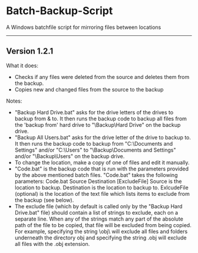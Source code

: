 # Batch-Backup-Script
A Windows batchfile script for mirroring files between locations

-------------
Version 1.2.1
-------------

What it does:

- Checks if any files were deleted from the source and deletes them from the backup.
- Copies new and changed files from the source to the backup

Notes:

- "Backup Hard Drive.bat" asks for the drive letters of the drives to backup from & to.
It then runs the backup code to backup all files from the 'backup from' hard drive
to "\Backup\Hard Drive" on the backup drive.
- "Backup All Users.bat" asks for the drive letter of the drive to backup to.
It then runs the backup code to backup from "C:\Documents and Settings" and/or "C:\Users"
to "\Backup\Documents and Settings" and/or "\Backup\Users" on the backup drive.
- To change the location, make a copy of one of files and edit it manually.
- "Code.bat" is the backup code that is run with the parameters provided by the above mentioned batch files.
"Code.bat" takes the following parameters: Code.bat Source Destination [ExcludeFile]
Source is the location to backup.
Destination is the location to backup to.
ExlcudeFile (optional) is the location of the text file which lists items to exclude from the backup (see below).
- The exclude file (which by default is called only by the "Backup Hard Drive.bat" file) should contain a list of strings
to exclude, each on a separate line.  When any of the strings match any part of the absolute path of the file to
be copied, that file will be excluded from being copied.  For example, specifying the string \obj\ will
exclude all files and folders underneath the directory obj and specifying the string .obj will exclude all files with the .obj extension.
